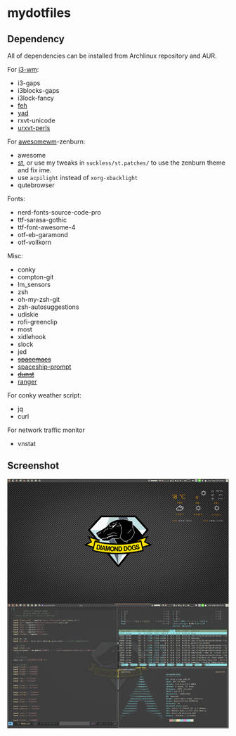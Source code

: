 # mydotfiles #
## Dependency ##
All of dependencies can be installed from Archlinux repository and AUR.

For [i3-wm](https://i3wm.org/):

* i3-gaps
* i3blocks-gaps
* i3lock-fancy
* [feh](https://github.com/derf/feh)
* [yad](https://github.com/v1cont/yad)
* rxvt-unicode
* [urxvt-perls](urxvt-perls)

For [awesomewm](https://awesomewm.org/)-zenburn:

* awesome
* [st](https://github.com/lukesmithxyz/st), or use my tweaks in `suckless/st.patches/` to use the zenburn theme and fix ime.
* use `acpilight` instead of `xorg-xbacklight`
* qutebrowser

Fonts:
* nerd-fonts-source-code-pro
* ttf-sarasa-gothic
* ttf-font-awesome-4
* otf-eb-garamond
* otf-vollkorn

Misc:

* conky
* compton-git
* lm_sensors
* zsh
* oh-my-zsh-git
* zsh-autosuggestions
* udiskie
* rofi-greenclip
* most
* xidlehook
* slock
* jed
* [~~spacemacs~~](http://spacemacs.org/)
* [spaceship-prompt](https://github.com/denysdovhan/spaceship-prompt)
* [~~dunst~~](https://dunst-project.org/)
* [ranger](https://github.com/ranger/ranger)



For conky weather script:

* jq
* curl

For network traffic monitor

* vnstat

## Screenshot ##

![Screenshot](./screenshot.jpg "screenshot")

